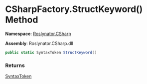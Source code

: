 # CSharpFactory\.StructKeyword\(\) Method

**Namespace**: [Roslynator.CSharp](../../README.md)

**Assembly**: Roslynator\.CSharp\.dll

```csharp
public static SyntaxToken StructKeyword()
```

### Returns

[SyntaxToken](https://docs.microsoft.com/en-us/dotnet/api/microsoft.codeanalysis.syntaxtoken)

